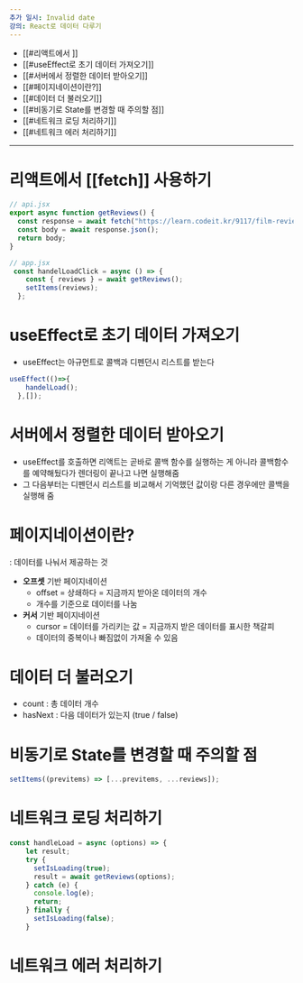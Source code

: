 ```yaml
---
추가 일시: Invalid date
강의: React로 데이터 다루기
---
```

- [[#리액트에서 ]]
- [[#useEffect로 초기 데이터 가져오기]]
- [[#서버에서 정렬한 데이터 받아오기]]
- [[#페이지네이션이란?]]
- [[#데이터 더 불러오기]]
- [[#비동기로 State를 변경할 때 주의할 점]]
- [[#네트워크 로딩 처리하기]]
- [[#네트워크 에러 처리하기]]

---

# 리액트에서 [[fetch]] 사용하기

```JavaScript
// api.jsx
export async function getReviews() {
  const response = await fetch("https://learn.codeit.kr/9117/film-reviews");
  const body = await response.json();
  return body;
}

// app.jsx
 const handelLoadClick = async () => {
    const { reviews } = await getReviews();
    setItems(reviews);
  };
```

# useEffect로 초기 데이터 가져오기

- useEffect는 아규먼트로 콜백과 디펜던시 리스트를 받는다

```JavaScript
useEffect(()=>{
    handelLoad();
  },[]);
```

# 서버에서 정렬한 데이터 받아오기

- useEffect를 호출하면 리액트는 곧바로 콜백 함수를 실행하는 게 아니라 콜백함수를 예약해뒀다가 렌더링이 끝나고 나면 실행해줌
- 그 다음부터는 디펜던시 리스트를 비교해서 기억했던 값이랑 다른 경우에만 콜백을 실행해 줌

  

# 페이지네이션이란?

: 데이터를 나눠서 제공하는 것

- **오프셋** 기반 페이지네이션
    - offset = 상쇄하다 = 지금까지 받아온 데이터의 개수
    - 개수를 기준으로 데이터를 나눔
- **커서** 기반 페이지네이션
    - cursor = 데이터를 가리키는 값 = 지금까지 받은 데이터를 표시한 책갈피
    - 데이터의 중복이나 빠짐없이 가져올 수 있음

# 데이터 더 불러오기

- count : 총 데이터 개수
- hasNext : 다음 데이터가 있는지 (true / false)

# 비동기로 State를 변경할 때 주의할 점

```JavaScript
setItems((previtems) => [...previtems, ...reviews]);
```

# 네트워크 로딩 처리하기

```JavaScript
const handleLoad = async (options) => {
    let result;
    try {
      setIsLoading(true);
      result = await getReviews(options);
    } catch (e) {
      console.log(e);
      return;
    } finally {
      setIsLoading(false);
    }
```

# 네트워크 에러 처리하기